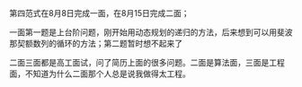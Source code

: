 第四范式在8月8日完成一面，在8月15日完成二面；

一面第一题是上台阶问题，刚开始用动态规划的递归的方法，后来想到可以用斐波那契额数列的循环的方法；第二题暂时想不起来了

二面三面都是高工面试，问了简历上面的很多问题。二面是算法面，三面是工程面，不知道为什么二面那个人总是说我做得太工程。
